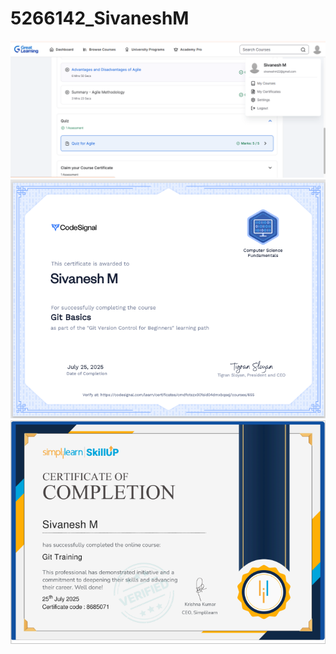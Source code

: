 # 5266142_SivaneshM
![](SDLC/5266142_SivaneshM_Agile.png)
![](GIT/5266142_SivaneshM_Codesignal_GIT.png)
![](GIT/5266142_SivaneshM_Simplilearn_GIT.png)
